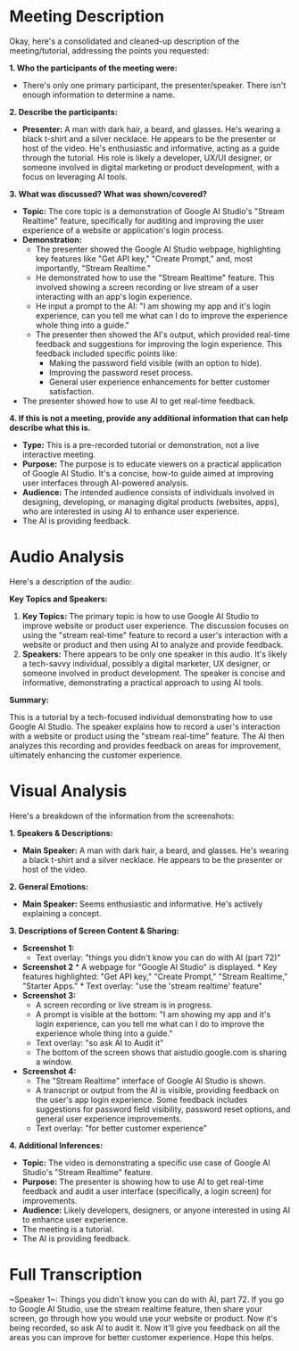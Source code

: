 # Meeting Description

Okay, here's a consolidated and cleaned-up description of the meeting/tutorial, addressing the points you requested:

**1. Who the participants of the meeting were:**

*   There's only one primary participant, the presenter/speaker. There isn't enough information to determine a name.

**2. Describe the participants:**

*   **Presenter:** A man with dark hair, a beard, and glasses. He's wearing a black t-shirt and a silver necklace. He appears to be the presenter or host of the video. He's enthusiastic and informative, acting as a guide through the tutorial. His role is likely a developer, UX/UI designer, or someone involved in digital marketing or product development, with a focus on leveraging AI tools.

**3. What was discussed? What was shown/covered?**

*   **Topic:** The core topic is a demonstration of Google AI Studio's "Stream Realtime" feature, specifically for auditing and improving the user experience of a website or application's login process.
*   **Demonstration:**
    *   The presenter showed the Google AI Studio webpage, highlighting key features like "Get API key," "Create Prompt," and, most importantly, "Stream Realtime."
    *   He demonstrated how to use the "Stream Realtime" feature. This involved showing a screen recording or live stream of a user interacting with an app's login experience.
    *   He input a prompt to the AI: "I am showing my app and it's login experience, can you tell me what can I do to improve the experience whole thing into a guide."
    *   The presenter then showed the AI's output, which provided real-time feedback and suggestions for improving the login experience. This feedback included specific points like:
        *   Making the password field visible (with an option to hide).
        *   Improving the password reset process.
        *   General user experience enhancements for better customer satisfaction.
* The presenter showed how to use AI to get real-time feedback.

**4. If this is not a meeting, provide any additional information that can help describe what this is.**

*   **Type:** This is a pre-recorded tutorial or demonstration, not a live interactive meeting.
*   **Purpose:** The purpose is to educate viewers on a practical application of Google AI Studio. It's a concise, how-to guide aimed at improving user interfaces through AI-powered analysis.
*   **Audience:** The intended audience consists of individuals involved in designing, developing, or managing digital products (websites, apps), who are interested in using AI to enhance user experience.
* The AI is providing feedback.



# Audio Analysis

Here's a description of the audio:

**Key Topics and Speakers:**

1.  **Key Topics:** The primary topic is how to use Google AI Studio to improve website or product user experience. The discussion focuses on using the "stream real-time" feature to record a user's interaction with a website or product and then using AI to analyze and provide feedback.
2.  **Speakers:** There appears to be only one speaker in this audio. It's likely a tech-savvy individual, possibly a digital marketer, UX designer, or someone involved in product development. The speaker is concise and informative, demonstrating a practical approach to using AI tools.

**Summary:**

This is a tutorial by a tech-focused individual demonstrating how to use Google AI Studio. The speaker explains how to record a user's interaction with a website or product using the "stream real-time" feature. The AI then analyzes this recording and provides feedback on areas for improvement, ultimately enhancing the customer experience.



# Visual Analysis

Here's a breakdown of the information from the screenshots:

**1. Speakers & Descriptions:**

*   **Main Speaker:** A man with dark hair, a beard, and glasses. He's wearing a black t-shirt and a silver necklace. He appears to be the presenter or host of the video.

**2. General Emotions:**

*   **Main Speaker:** Seems enthusiastic and informative. He's actively explaining a concept.

**3. Descriptions of Screen Content & Sharing:**

*   **Screenshot 1:**
    *   Text overlay: "things you didn't know you can do with AI (part 72)"
*    **Screenshot 2**
    *   A webpage for "Google AI Studio" is displayed.
    *   Key features highlighted: "Get API key," "Create Prompt," "Stream Realtime," "Starter Apps."
    *   Text overlay: "use the 'stream realtime' feature"
*   **Screenshot 3:**
    *   A screen recording or live stream is in progress.
    *   A prompt is visible at the bottom: "I am showing my app and it's login experience, can you tell me what can I do to improve the experience whole thing into a guide."
    *   Text overlay: "so ask AI to Audit it"
    *   The bottom of the screen shows that aistudio.google.com is sharing a window.
*   **Screenshot 4:**
    *   The "Stream Realtime" interface of Google AI Studio is shown.
    *   A transcript or output from the AI is visible, providing feedback on the user's app login experience. Some feedback includes suggestions for password field visibility, password reset options, and general user experience improvements.
    *   Text overlay: "for better customer experience"

**4. Additional Inferences:**

*   **Topic:** The video is demonstrating a specific use case of Google AI Studio's "Stream Realtime" feature.
*   **Purpose:** The presenter is showing how to use AI to get real-time feedback and audit a user interface (specifically, a login screen) for improvements.
*   **Audience:** Likely developers, designers, or anyone interested in using AI to enhance user experience.
*   The meeting is a tutorial.
*   The AI is providing feedback.



# Full Transcription

~Speaker 1~: Things you didn't know you can do with AI, part 72. If you go to Google AI Studio, use the stream realtime feature, then share your screen, go through how you would use your website or product. Now it's being recorded, so ask AI to audit it. Now it'll give you feedback on all the areas you can improve for better customer experience. Hope this helps.